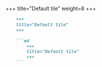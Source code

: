 +++
title="Default tile"
weight=8
+++

```md
    +++
    title="Default tile"
    +++

    ```md
        +++
        title="Default tile"
        +++
    ```
```